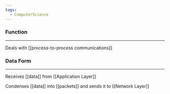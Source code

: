 ```yaml
---
tags:
  - ComputerScience
---
```


### Function
---
Deals with [[process-to-process communications]]

### Data Form
---
Receives [[data]]  from [[Application Layer]]

Condenses [[data]] into [[packets]] and sends it to [[Network Layer]]